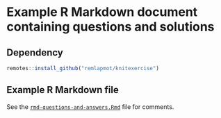 Example R Markdown document containing questions and solutions
================

## Dependency

``` r
remotes::install_github("remlapmot/knitexercise")
```

## Example R Markdown file

See the
[`rmd-questions-and-answers.Rmd`](./rmd-questions-and-answers.Rmd) file
for comments.
